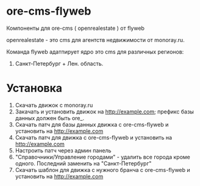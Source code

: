 ore-cms-flyweb
==============

Компоненты для ore-cms ( openrealestate ) от flyweb

openrealestate - это cms для агентств недвижимости от monoray.ru. 

Команда flyweb адатпирует ядро это cms для различных регионов:

1. Санкт-Петербург + Лен. область.

Установка
=========

1. Скачать движок с monoray.ru
2. Закачать и установить движок на http://example.com; префикс базы данных должен быть ore_.
3. Скачать патч для базы данных движка с ore-cms-flyweb и установить на http://example.com
3. Скачать патч для движка с ore-cms-flyweb и установить на http://example.com
4. Настроить патч через админ панель
5. "Справочники/Управление городами" - удалить все города кроме одного. Последний заменить на "Санкт-Петербург"
6. Скачать шаблон для движка с нужного бранча с ore-cms-flyweb и установить на http://example.com